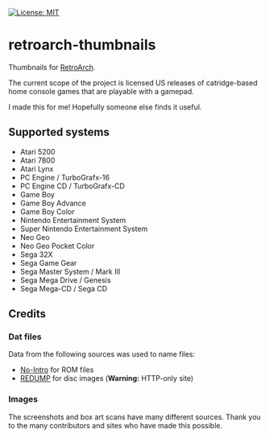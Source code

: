 [![License: MIT](https://img.shields.io/badge/License-MIT-yellow.svg)](https://opensource.org/licenses/MIT)

# retroarch-thumbnails

Thumbnails for [RetroArch](https://www.retroarch.com/).

The current scope of the project is licensed US releases of catridge-based home console games that are playable with a gamepad.

I made this for me! Hopefully someone else finds it useful.

## Supported systems

* Atari 5200
* Atari 7800
* Atari Lynx
* PC Engine / TurboGrafx-16
* PC Engine CD / TurboGrafx-CD
* Game Boy
* Game Boy Advance
* Game Boy Color
* Nintendo Entertainment System
* Super Nintendo Entertainment System
* Neo Geo
* Neo Geo Pocket Color
* Sega 32X
* Sega Game Gear
* Sega Master System / Mark III
* Sega Mega Drive / Genesis
* Sega Mega-CD / Sega CD

## Credits

### Dat files

Data from the following sources was used to name files:

* [No-Intro](https://no-intro.org/) for ROM files
* [REDUMP](http://redump.org/) for disc images (**Warning:** HTTP-only site)

### Images

The screenshots and box art scans have many different sources. Thank you to the many contributors and sites who have made this possible.
